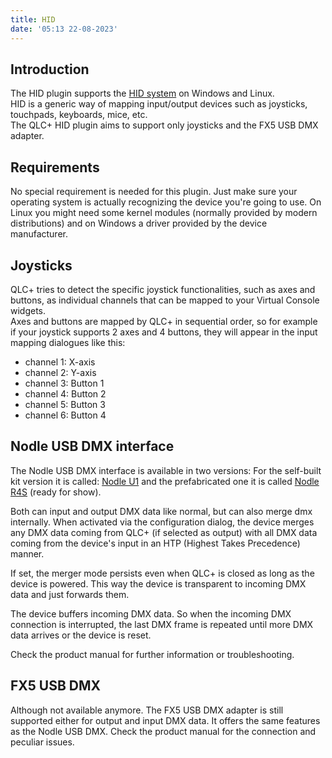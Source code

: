 ```yaml
---
title: HID
date: '05:13 22-08-2023'
---
```


Introduction
------------

The HID plugin supports the [HID system](https://en.wikipedia.org/wiki/Human_interface_device) on Windows and Linux.  
HID is a generic way of mapping input/output devices such as joysticks, touchpads, keyboards, mice, etc.  
The QLC+ HID plugin aims to support only joysticks and the FX5 USB DMX adapter.

Requirements
------------

No special requirement is needed for this plugin. Just make sure your operating system is actually recognizing the device you're going to use. On Linux you might need some kernel modules (normally provided by modern distributions) and on Windows a driver provided by the device manufacturer.

Joysticks
---------

QLC+ tries to detect the specific joystick functionalities, such as axes and buttons, as individual channels that can be mapped to your Virtual Console widgets.  
Axes and buttons are mapped by QLC+ in sequential order, so for example if your joystick supports 2 axes and 4 buttons, they will appear in the input mapping dialogues like this:  

* channel 1: X-axis
* channel 2: Y-axis
* channel 3: Button 1
* channel 4: Button 2
* channel 5: Button 3
* channel 6: Button 4

Nodle USB DMX interface
-----------------------

The Nodle USB DMX interface is available in two versions: For the self-built kit version it is called:
[Nodle U1](https://www.dmxcontrol-projects.org/en/projects/nodle-u1.html) and the prefabricated one it is called [Nodle R4S](https://www.dmxcontrol-projects.org/en/projects/nodle-r4s.html) (ready for show).

Both can input and output DMX data like normal, but can also merge dmx internally. When activated via the configuration
dialog, the device merges any DMX data coming from QLC+ (if selected as output) with all
DMX data coming from the device's input in an HTP (Highest Takes Precedence) manner.

If set, the merger mode persists even when QLC+ is closed as long as the device is powered.
This way the device is transparent to incoming DMX data and just forwards them.

The device buffers incoming DMX data. So when the incoming DMX connection is interrupted, the last
DMX frame is repeated until more DMX data arrives or the device is reset.

Check the product manual for further information or troubleshooting.

FX5 USB DMX
-----------

Although not available anymore. The FX5 USB DMX adapter is still supported either for output and input
DMX data. It offers the same features as the Nodle USB DMX. Check the product manual for the connection and peculiar issues.